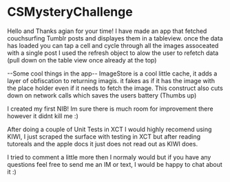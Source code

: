 CSMysteryChallenge
==================

Hello and Thanks agian for your time!
I have made an app that fetched couchsurfing Tumblr posts and displayes them in a tableview.
once the data has loaded you can tap a cell and cycle through all the images assoceated with a single post
I used the refresh object to alow the user to refetch data (pull down on the table view once already at the top)

--Some cool things in the app--
ImageStore is a cool little cache, it adds a layer of obfiscation to returning imagis. it fakes as if it has the image with the place holder even if it needs to fetch the image. This construct also cuts down on network calls which saves the users battery (Thumbs up)

I created my first NIB! Im sure there is much room for improvement there however it didnt kill me :)

After doing a couple of Unit Tests in XCT I would highly recomend using KIWI, I just scraped the surface with testing in XCT but after reading tutoreals and the apple docs it just does not read out as KIWI does.

I tried to comment a little more then I normaly would but if you have any questions feel free to send me an IM or text, I would be happy to chat about it :)
